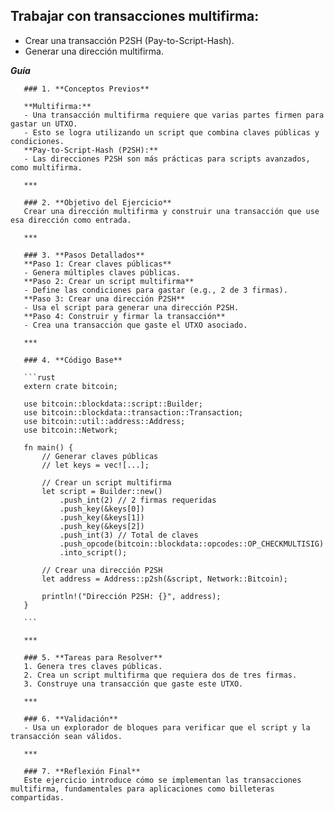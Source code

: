 ## **Trabajar con transacciones multifirma:**
   
   - Crear una transacción P2SH (Pay-to-Script-Hash).
   - Generar una dirección multifirma.
  
  **_Guía_**

       ### 1. **Conceptos Previos**
       
       **Multifirma:**
       - Una transacción multifirma requiere que varias partes firmen para gastar un UTXO.
       - Esto se logra utilizando un script que combina claves públicas y condiciones.
       **Pay-to-Script-Hash (P2SH):**
       - Las direcciones P2SH son más prácticas para scripts avanzados, como multifirma.
       
       ***
       
       ### 2. **Objetivo del Ejercicio**
       Crear una dirección multifirma y construir una transacción que use esa dirección como entrada.
       
       ***
       
       ### 3. **Pasos Detallados**
       **Paso 1: Crear claves públicas**
       - Genera múltiples claves públicas.
       **Paso 2: Crear un script multifirma**
       - Define las condiciones para gastar (e.g., 2 de 3 firmas).
       **Paso 3: Crear una dirección P2SH**
       - Usa el script para generar una dirección P2SH.
       **Paso 4: Construir y firmar la transacción**
       - Crea una transacción que gaste el UTXO asociado.
       
       ***
       
       ### 4. **Código Base**
       
       ```rust
       extern crate bitcoin;

       use bitcoin::blockdata::script::Builder;
       use bitcoin::blockdata::transaction::Transaction;
       use bitcoin::util::address::Address;
       use bitcoin::Network;

       fn main() {
           // Generar claves públicas
           // let keys = vec![...];

           // Crear un script multifirma
           let script = Builder::new()
               .push_int(2) // 2 firmas requeridas
               .push_key(&keys[0])
               .push_key(&keys[1])
               .push_key(&keys[2])
               .push_int(3) // Total de claves
               .push_opcode(bitcoin::blockdata::opcodes::OP_CHECKMULTISIG)
               .into_script();

           // Crear una dirección P2SH
           let address = Address::p2sh(&script, Network::Bitcoin);

           println!("Dirección P2SH: {}", address);
       }

       ```

       ***
       
       ### 5. **Tareas para Resolver**
       1. Genera tres claves públicas.
       2. Crea un script multifirma que requiera dos de tres firmas.
       3. Construye una transacción que gaste este UTXO.
       
       ***
       
       ### 6. **Validación**
       - Usa un explorador de bloques para verificar que el script y la transacción sean válidos.
       
       ***
       
       ### 7. **Reflexión Final**
       Este ejercicio introduce cómo se implementan las transacciones multifirma, fundamentales para aplicaciones como billeteras compartidas.
